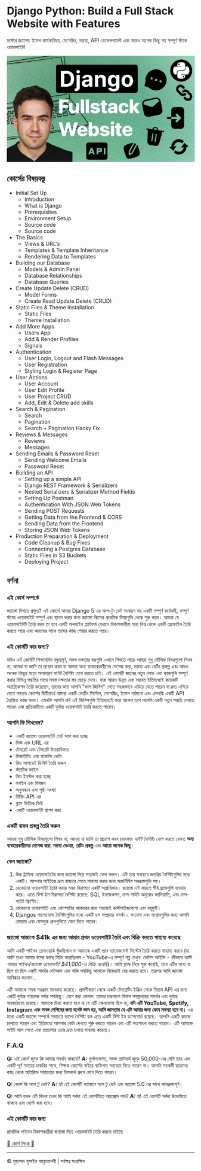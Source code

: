 <!-- ©©©©©©©©©©©©©©©©©©©©©©©© All Rights Are Reserved By Muhammad Husain Abootalebi ©©©©©©©©©©©©©©©©©©©©©©©©©©©©©©©©©© -->

# Django Python: Build a Full Stack Website with Features

মাস্টার জ্যাঙ্গো: ইমেল কার্যকারিতা, মেসেজিং, মন্তব্য, API ডেভেলপমেন্ট এবং আরও অনেক কিছু সহ সম্পূর্ণ স্ট্যাক ওয়েবসাইট!

![Django Python: Build a Full Stack Website with Features](../../assets/Courses/Course%20Covers/0%20-%201%20-%20Django%20Complete%20Course.webp)

## কোর্সের বিষয়বস্তু

- Initial Set Up
  - Introduction
  - What is Django
  - Prerequisites
  - Environment Setup
  - Source code
  - Source code
- The Basics
  - Views & URL's
  - Templates & Template Inheritance
  - Rendering Data to Templates
- Building our Database
  - Models & Admin Panel
  - Database Relationships
  - Database Queries
- Create Update Delete (CRUD)
  - Model Forms
  - Create Read Update Delete (CRUD)
- Static Files & Theme Installation
  - Static Files
  - Theme Installation
- Add More Apps
  - Users App
  - Add & Render Profiles
  - Signals
- Authentication
  - User Login, Logout and Flash Messages
  - User Registration
  - Styling Login & Register Page
- User Actions
  - User Account
  - User Edit Profile
  - User Project CRUD
  - Add, Edit & Delete add skills
- Search & Pagination
  - Search
  - Pagination
  - Search + Pagination Hacky Fix
- Reviews & Messages
  - Reviews
  - Messages
- Sending Emails & Password Reset
  - Sending Welcome Emails
  - Password Reset
- Building an API
  - Setting up a simple API
  - Django REST Framework & Serializers
  - Nested Serializers & Serializer Method Fields
  - Setting Up Postman
  - Authentication With JSON Web Tokens
  - Sending POST Requests
  - Getting Data from the Frontend & CORS
  - Sending Data from the Frontend
  - Storing JSON Web Tokens
- Production Preparation & Deployment
  - Code Cleanup & Bug Fixes
  - Connecting a Postgres Database
  - Static Files in S3 Buckets
  - Deploying Project

## বর্ণনা

### এই কোর্স সম্পর্কে

জ্যাঙ্গো শিখতে প্রস্তুত? এই কোর্সে আমরা Django 5 এর আপ-টু-ডেট সংস্করণ সহ একটি সম্পূর্ণ কার্যকরী, সম্পূর্ণ স্ট্যাক ওয়েবসাইট সম্পূর্ণ এবং স্থাপন করার জন্য জ্যাঙ্গো কিসের প্রাথমিক বিষয়গুলি থেকে শুরু করব। আমরা যে ওয়েবসাইটটি তৈরি করব তা হবে একটি অনলাইন প্ল্যাটফর্ম যেখানে বিকাশকারীরা সারা বিশ্ব থেকে একটি প্রোফাইল তৈরি করতে পারে এবং অন্যদের সাথে তাদের কাজ শেয়ার করতে পারে।

### এই কোর্সটি কার জন্য?

যদিও এই কোর্সটি শিক্ষানবিস বন্ধুত্বপূর্ণ, সমস্ত দক্ষতার স্তরগুলি এখানে শিখতে পারে৷ আমরা শুধু মৌলিক বিষয়গুলো শিখব না, আমরা যা জানি তা প্রয়োগ করব যা আমরা অন্য ব্যবহারকারীদের মেসেজ করা, মন্তব্য এবং রেটিং প্রকল্প এবং আরও অনেক কিছুর মতো অসাধারণ সাইট বৈশিষ্ট্য যোগ করতে চাই। এই কোর্সটি জ্ঞানের নতুন লোড এবং কাজগুলি সম্পূর্ণ করার বিভিন্ন পদ্ধতির সাথে সমস্ত দক্ষতার স্তর ছেড়ে দেবে। যারা আরও উন্নত এবং সম্ভবত ইতিমধ্যেই কয়েকটি অ্যাপ্লিকেশন তৈরি করেছেন, তাদের জন্য আপনি "ভাল জিনিস" পেতে সহজভাবে এড়িয়ে যেতে পারেন বা দ্রুত এগিয়ে যেতে পারেন৷ কোর্সের দ্বিতীয়ার্ধে আমরা একটি ভোটিং সিস্টেম, মেসেজিং, ইমেল পাঠানো এবং এমনকি একটি API তৈরিতে কাজ করব। এমনকি আপনি যদি এই জিনিসগুলি ইতিমধ্যেই করে থাকেন তবে আপনি একটি নতুন পদ্ধতি দেখতে পারেন এবং প্রক্রিয়াটিতে একটি দুর্দান্ত ওয়েবসাইট তৈরি করতে পারেন।

### আপনি কি শিখবেন?

- একটি জ্যাঙ্গো ওয়েবসাইট সেট আপ করা হচ্ছে
- ভিউ এবং URL এর
- টেমপ্লেট এবং টেমপ্লেট উত্তরাধিকার
- ডিজাইনিং এবং মডেলিং ডেটা
- রিড আপডেট ডিলিট তৈরি করুন
- স্ট্যাটিক ফাইল
- থিম ইনস্টল করা হচ্ছে
- লগইন এবং নিবন্ধন
- অনুসন্ধান এবং পৃষ্ঠা সংখ্যা
- বিল্ডিং API এর
- ক্লাস ভিত্তিক ভিউ
- একটি ওয়েবসাইট স্থাপন করা

### একটি বাস্তব প্রকল্প তৈরি করুন

আমরা শুধু মৌলিক বিষয়গুলো শিখব না, আমরা যা জানি তা প্রয়োগ করব চমৎকার *সাইট বৈশিষ্ট্য যোগ করতে যেমন:* **অন্য ব্যবহারকারীদের মেসেজ করা**, **মন্তব্য দেওয়া, রেটিং প্রকল্প** এবং **আরো অনেক কিছু**।

### কেন জ্যাঙ্গো?

1. উচ্চ ট্রাফিক ওয়েবসাইটের জন্য জ্যাঙ্গো দিয়ে সহজেই স্কেল করুন। এটি তার সবচেয়ে জনপ্রিয় বৈশিষ্ট্যগুলির মধ্যে একটি। আপনার সাইটকে দ্রুত বাজারে পেতে সাহায্য করার জন্য অন্তর্নির্মিত সরঞ্জামগুলি সহ।
2. যেকোনো ওয়েবসাইট তৈরি করার সময় নিরাপত্তা একটি অগ্রাধিকার। জ্যাঙ্গো এই কারণে শীর্ষ ব্র্যান্ডগুলি ব্যবহার করে। এতে *বিল্ট ইন* নিরাপত্তা বৈশিষ্ট্য রয়েছে: SQL ইনজেকশন, ক্রস-সাইট অনুরোধ জালিয়াতি, এবং ক্রস-সাইট স্ক্রিপ্টিং।
3. যেকোনো ওয়েবসাইট এবং কোম্পানির আকারের জন্য সহজেই কাস্টমাইজযোগ্য এবং বহুমুখী।
4. Djangos পছন্দযোগ্য বৈশিষ্ট্যগুলির মধ্যে একটি হল সম্প্রদায় সমর্থন। সংযোগ এবং সংস্থানগুলির জন্য আপনি ফোরাম এবং ফেসবুক গ্রুপগুলিতে যোগ দিতে পারেন।

### জ্যাঙ্গো আমাকে $41k এর জন্য আমার প্রথম ওয়েবসাইট তৈরি এবং বিক্রি করতে সাহায্য করেছে

আমি একটি পাইথন ফ্রেমওয়ার্ক খুঁজছিলাম যা আমাকে একটি ল্যাব ম্যানেজমেন্ট সিস্টেম তৈরি করতে সাহায্য করবে (যা আমি তখন আমার বসের কাছে বিক্রি করেছিলাম - YouTube-এ সম্পূর্ণ গল্প দেখুন: ডেনিস আইভি - *কীভাবে আমি আমার পাইথন/জ্যাঙ্গো ওয়েবসাইট $41,000-এ বিক্রি করেছি*)। আমি ফ্লাস্ক দিয়ে শুরু করেছি, তবে এটির মধ্যে যা ছিল তা ছিল একটি সার্ভার সেটআপ এবং বাকি সবকিছু আমাকে নিজেরাই বের করতে হবে। তারপর আমি জ্যাঙ্গো আবিষ্কার করলাম...

এটি আমাকে সমস্ত সরঞ্জাম সরবরাহ করেছে। প্রমাণীকরণ থেকে একটি টেমপ্লেটিং ইঞ্জিন থেকে বিশ্রাম API এর জন্য একটি দুর্দান্ত প্যাকেজ পর্যন্ত সবকিছু। যোগ করা বোনাস: তাদের চারপাশে বিশাল সম্প্রদায়ের সমর্থন এবং দুর্দান্ত অবকাঠামো রয়েছে। আমাকে চিন্তা করতে হবে না যে এটি স্কেলযোগ্য ছিল না, **যদি এটি YouTube, Spotify, Instagram এবং সমস্ত মেশিনের জন্য যথেষ্ট ভাল হয়, আমি জানতাম যে এটি আমার জন্য কোন সমস্যা হবে না।** এর মধ্যে একটি জ্যাঙ্গো সম্পর্কে সবচেয়ে ভালো বৈশিষ্ট্য হল এতে একটি বিল্ট ইন ড্যাশবোর্ড রয়েছে। আপনি একটি কমান্ড চালাতে পারেন এবং ইতিমধ্যে আপনার ডেটা দেখতে শুরু করতে পারেন এবং এটি সংশোধন করতে পারেন। এটি আমাকে সাইট আপ পেতে এবং প্রত্যাশার চেয়ে দ্রুত চলতে সাহায্য করেছে।

### F.A.Q

**Q:** এই কোর্স জুড়ে কি আমার সমর্থন থাকবে?
**A:** দুর্ভাগ্যবশত, সমস্ত প্ল্যাটফর্ম জুড়ে 50,000-এর বেশি ছাত্র এবং একটি পূর্ণ সময়ের চাকরির সাথে, শিক্ষক কোর্সের বাইরে ব্যক্তিগত সহায়তা দিতে পারেন না। আপনি সহকর্মী ছাত্রদের কাছ থেকে অতিরিক্ত সহায়তার জন্য ডিসকর্ড গ্রুপে যোগ দিতে পারেন।

**Q:** কোর্স কি আপ টু ডেট?
**A:** হ্যাঁ এই কোর্সটি বর্তমানে আপ টু ডেট এবং জ্যাঙ্গো 5.0 এর সাথে সামঞ্জস্যপূর্ণ।

**Q:** আমি যখন এটি কিনব তখন কি আমি সর্বদা এই কোর্সটিতে অ্যাক্সেস পাব?
**A:** হ্যাঁ এই কোর্সটি সর্বদা উডেমিতে থাকবে এবং হোস্ট করা হবে।

### এই কোর্সটি কার জন্য

প্রাথমিক পাইথন বিকাশকারীরা জ্যাঙ্গো দিয়ে ওয়েবসাইট তৈরি করতে চাইছে

[🔗 কোর্স লিংক 🔗](https://www.udemy.com/course/python-django-2021-complete-course/?srsltid=AfmBOopVFupKzL4elOACUlCj3sL3y0MfMEDuBnBg4iJQEUhwRzHPSFhU&couponCode=ST21MT121624)

---

© মুহাম্মদ হুসাইন আবুতালেবী | সর্বস্বত্ব সংরক্ষিত

<!-- ©©©©©©©©©©©©©©©©©©©©©©©© All Rights Are Reserved By Muhammad Husain Abootalebi ©©©©©©©©©©©©©©©©©©©©©©©©©©©©©©©©©© -->
